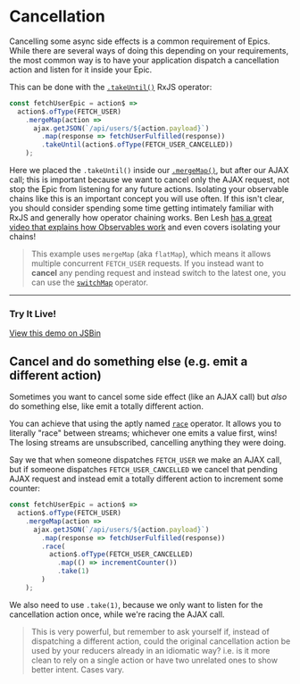 # Cancellation

Cancelling some async side effects is a common requirement of Epics. While there are several ways of doing this depending on your requirements, the most common way is to have your application dispatch a cancellation action and listen for it inside your Epic.

This can be done with the [`.takeUntil()`](http://reactivex.io/rxjs/class/es6/Observable.js~Observable.html#instance-method-takeUntil) RxJS operator:

```js
const fetchUserEpic = action$ =>
  action$.ofType(FETCH_USER)
    .mergeMap(action =>
      ajax.getJSON(`/api/users/${action.payload}`)
        .map(response => fetchUserFulfilled(response))
        .takeUntil(action$.ofType(FETCH_USER_CANCELLED))
    );
```

Here we placed the `.takeUntil()` inside our [`.mergeMap()`](http://reactivex.io/rxjs/class/es6/Observable.js~Observable.html#instance-method-mergeMap), but after our AJAX call; this is important because we want to cancel only the AJAX request, not stop the Epic from listening for any future actions. Isolating your observable chains like this is an important concept you will use often. If this isn't clear, you should consider spending some time getting intimately familiar with RxJS and generally how operator chaining works. Ben Lesh [has a great video that explains how Observables work](https://www.youtube.com/watch?v=3LKMwkuK0ZE) and even covers isolating your chains!

> This example uses `mergeMap` (aka `flatMap`), which means it allows multiple concurrent `FETCH_USER` requests. If you instead want to **cancel** any pending request and instead switch to the latest one, you can use the [`switchMap`](http://reactivex.io/rxjs/class/es6/Observable.js~Observable.html#instance-method-switchMap) operator.

***

### Try It Live!

<a class="jsbin-embed" href="https://jsbin.com/fivaca/embed?js,output&height=500px">View this demo on JSBin</a><script src="https://static.jsbin.com/js/embed.min.js?3.37.0"></script>


## Cancel and do something else (e.g. emit a different action)

Sometimes you want to cancel some side effect (like an AJAX call) but _also_ do something else, like emit a totally different action.

You can achieve that using the aptly named [`race`](reactivex.io/rxjs/class/es6/Observable.js~Observable.html#instance-method-race) operator. It allows you to literally "race" between streams; whichever one emits a value first, wins! The losing streams are unsubscribed, cancelling anything they were doing.

Say we that when someone dispatches `FETCH_USER` we make an AJAX call, but if someone dispatches `FETCH_USER_CANCELLED` we cancel that pending AJAX request and instead emit a totally different action to increment some counter:

```js
const fetchUserEpic = action$ =>
  action$.ofType(FETCH_USER)
    .mergeMap(action =>
      ajax.getJSON(`/api/users/${action.payload}`)
        .map(response => fetchUserFulfilled(response))
        .race(
          action$.ofType(FETCH_USER_CANCELLED)
            .map(() => incrementCounter())
            .take(1)
        )
    );
```

We also need to use `.take(1)`, because we only want to listen for the cancellation action once, while we're racing the AJAX call.

> This is very powerful, but remember to ask yourself if, instead of dispatching a different action, could the original cancellation action be used by your reducers already in an idiomatic way? i.e. is it more clean to rely on a single action or have two unrelated ones to show better intent. Cases vary.
